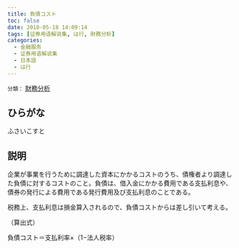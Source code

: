 ```yaml
---
title: 負債コスト
toc: false
date: 2018-05-18 14:09:14
tags: [证券用语解说集, は行, 財務分析]
categories:
  - 金融服务
  - 证券用语解说集
  - 日本語
  - は行
---
```


`分類：` [財務分析](/tags/財務分析/)

## ひらがな

ふさいこすと

## 説明

企業が事業を行うために調達した資本にかかるコストのうち、債権者より調達した負債に対するコストのこと。負債は、借入金にかかる費用である支払利息や、債券の発行による費用である発行費用及び支払利息のことである。

税務上、支払利息は損金算入されるので、負債コストからは差し引いて考える。

（算出式）

負債コスト＝支払利率×（1−法人税率）
